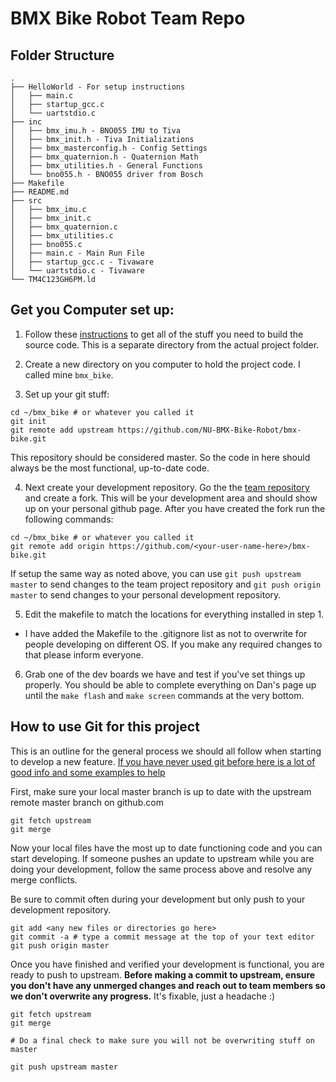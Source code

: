# BMX Bike Robot Team Repo


## Folder Structure
```
.
├── HelloWorld - For setup instructions
│   ├── main.c
│   ├── startup_gcc.c
│   └── uartstdio.c
├── inc
│   ├── bmx_imu.h - BNO055 IMU to Tiva
│   ├── bmx_init.h - Tiva Initializations
│   ├── bmx_masterconfig.h - Config Settings
│   ├── bmx_quaternion.h - Quaternion Math
│   ├── bmx_utilities.h - General Functions
│   └── bno055.h - BNO055 driver from Bosch
├── Makefile
├── README.md
├── src
│   ├── bmx_imu.c
│   ├── bmx_init.c
│   ├── bmx_quaternion.c
│   ├── bmx_utilities.c
│   ├── bno055.c
│   ├── main.c - Main Run File
│   ├── startup_gcc.c - Tivaware
│   └── uartstdio.c - Tivaware
└── TM4C123GH6PM.ld
```

## Get you Computer set up:

1. Follow these [instructions](https://github.com/dlynch7/Tiva_Make#tiva_make) to get all of the stuff you need to build the source code. This is a separate directory from the actual project folder.

2. Create a new directory on you computer to hold the project code. I called mine `bmx_bike`.

3. Set up your git stuff:

  ```
  cd ~/bmx_bike # or whatever you called it
  git init
  git remote add upstream https://github.com/NU-BMX-Bike-Robot/bmx-bike.git  
  ```

  This repository should be considered master. So the code in here should always be the most functional, up-to-date code.

4. Next create your development repository. Go the the [team repository](https://github.com/NU-BMX-Bike-Robot/bmx-bike.git) and create a fork. This will be your development area and should show up on your personal github page. After you have created the fork run the following commands:

  ```
  cd ~/bmx_bike # or whatever you called it
  git remote add origin https://github.com/<your-user-name-here>/bmx-bike.git
  ```

  If setup the same way as noted above, you can use `git push upstream master` to send changes to the team project repository and `git push origin master` to send changes to your personal development repository.

5. Edit the makefile to match the locations for everything installed in step 1.

 - I have added the Makefile to the .gitignore list as not to overwrite for people developing on different OS. If you make any required changes to that please inform everyone.


6. Grab one of the dev boards we have and test if you've set things up properly. You should be able to complete everything on Dan's page up until the `make flash` and `make screen` commands at the very bottom.



## How to use Git for this project

This is an outline for the general process we should all follow when starting to develop a new feature. [If you have never used git before here is a lot of good info and some examples to help](http://robotics.mech.northwestern.edu/~elwin/git_intro.html)

First, make sure your local master branch is up to date with the upstream remote master branch on github.com
```
git fetch upstream
git merge
```

Now your local files have the most up to date functioning code and you can start developing. If someone pushes an update to upstream while you are doing your development, follow the same process above and resolve any merge conflicts.

Be sure to commit often during your development but only push to your development repository.
```
git add <any new files or directories go here>
git commit -a # type a commit message at the top of your text editor
git push origin master
```

Once you have finished and verified your development is functional, you are ready to push to upstream. **Before making a commit to upstream, ensure you don't have any unmerged changes and reach out to team members so we don't overwrite any progress.** It's fixable, just a headache :)

```
git fetch upstream
git merge

# Do a final check to make sure you will not be overwriting stuff on master

git push upstream master
```
